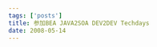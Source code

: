 ```yaml
--- 
tags: ['posts']
title: 参加BEA JAVA2SOA DEV2DEV Techdays
date: 2008-05-14
---
```

<img src="http://lh3.ggpht.com/chenk85/SCq44eDvyBI/AAAAAAAAACg/NRZLptA0tRA/SNV81056.JPG?imgmax=720" alt="" />

<img src="http://lh5.ggpht.com/chenk85/SCq44-DvyCI/AAAAAAAAACo/m0VLYd_4JcE/SNV81057.JPG?imgmax=720" alt="" />

<img src="http://lh3.ggpht.com/chenk85/SCq45eDvyDI/AAAAAAAAACw/krxRCgW1gy0/SNV81061.JPG?imgmax=720" alt="" />
